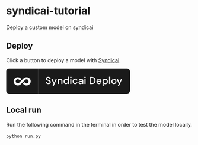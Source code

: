 # syndicai-tutorial
Deploy a custom model on syndicai

## Deploy 
Click a button to deploy a model with [Syndicai](https://syndicai.co).

[![Syndicai-Deploy](https://raw.githubusercontent.com/syndicai/brand/main/button/deploy.svg)](https://app.syndicai.co/newModel?repository=https://github.com/syndicai/marcin-laskowski/syndicai-tutorial/tree/main/roberta-base)


## Local run
Run the following command in the terminal in order to test the model locally.
```
python run.py
```
